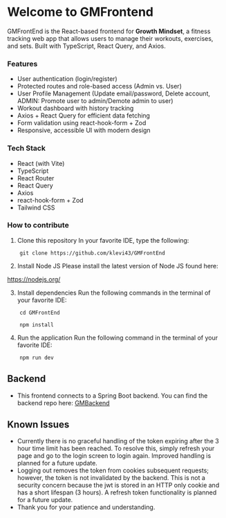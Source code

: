 # Welcome to GMFrontend

GMFrontEnd is the React-based frontend for **Growth Mindset**, a fitness tracking web app that allows users to manage their workouts, exercises, and sets. Built with TypeScript, React Query, and Axios.

### Features

- User authentication (login/register)
- Protected routes and role-based access (Admin vs. User)
- User Profile Management (Update email/password, Delete account, ADMIN: Promote user to admin/Demote admin to user)
- Workout dashboard with history tracking
- Axios + React Query for efficient data fetching
- Form validation using react-hook-form + Zod
- Responsive, accessible UI with modern design

### Tech Stack

- React (with Vite)
- TypeScript
- React Router
- React Query
- Axios
- react-hook-form + Zod
- Tailwind CSS

### How to contribute

1. Clone this repository
   In your favorite IDE, type the following:

```
    git clone https://github.com/klevi43/GMFrontEnd

```

2. Install Node JS
   Please install the latest version of Node JS found here:

https://nodejs.org/

3. Install dependencies
   Run the following commands in the terminal of your favorite IDE:

```
    cd GMFrontEnd
```

```
    npm install
```

4. Run the application
   Run the following command in the terminal of your favorite IDE:

```
    npm run dev
```

## Backend

- This frontend connects to a Spring Boot
  backend. You can find the backend repo here:
  [GMBackend](https://github.com/klevi43/GMBackend)

## Known Issues

- Currently there is no graceful handling of the token expiring after the 3 hour time limit has been reached. To resolve this, simply refresh your page and go to the login screen to login again. Improved handling is planned for a future update.
- Logging out removes the token from cookies subsequent requests; however, the token is not invalidated by the backend. This is not a security concern because the jwt is stored in an HTTP only cookie and has a short lifespan (3 hours). A refresh token functionality is planned for a future update.
- Thank you for your patience and understanding.
